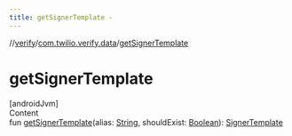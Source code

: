 ```yaml
---
title: getSignerTemplate -
---
```

//[verify](../index.md)/[com.twilio.verify.data](index.md)/[getSignerTemplate](get-signer-template.md)



# getSignerTemplate  
[androidJvm]  
Content  
fun [getSignerTemplate](get-signer-template.md)(alias: [String](https://kotlinlang.org/api/latest/jvm/stdlib/kotlin/-string/index.html), shouldExist: [Boolean](https://kotlinlang.org/api/latest/jvm/stdlib/kotlin/-boolean/index.html)): [SignerTemplate]()  



